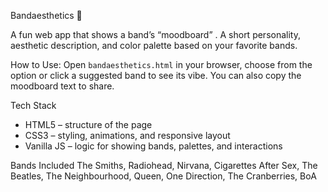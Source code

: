 Bandaesthetics 🎵

A fun web app that shows a band’s “moodboard” . A short personality, aesthetic description, and color palette based on your favorite bands.

How to Use:
Open `bandaesthetics.html` in your browser, choose from the option or click a suggested band to see its vibe. You can also copy the moodboard text to share.

Tech Stack
- HTML5 – structure of the page  
- CSS3 – styling, animations, and responsive layout  
- Vanilla JS – logic for showing bands, palettes, and interactions  

Bands Included
The Smiths, Radiohead, Nirvana, Cigarettes After Sex, The Beatles, The Neighbourhood, Queen, One Direction, The Cranberries, BoA




